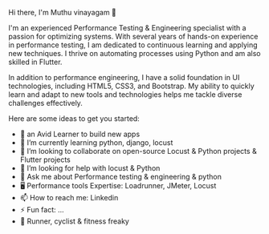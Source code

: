 Hi there, I'm Muthu vinayagam 👋


I'm an experienced Performance Testing & Engineering specialist with a passion for optimizing systems. With several years of hands-on experience in performance testing, I am dedicated to continuous learning and applying new techniques. I thrive on automating processes using Python and am also skilled in Flutter.

In addition to performance engineering, I have a solid foundation in UI technologies, including HTML5, CSS3, and Bootstrap. My ability to quickly learn and adapt to new tools and technologies helps me tackle diverse challenges effectively.

Here are some ideas to get you started:

- 🔭 an Avid Learner to build new apps  
- 🌱 I’m currently learning python, django, locust
- 👯 I’m looking to collaborate on open-source Locust & Python projects & Flutter projects
- 🤔 I’m looking for help with locust & Python
- 💬 Ask me about Performance testing & engineering & python
- 🖥️ Performance tools Expertise: Loadrunner, JMeter, Locust
- 📫 How to reach me: Linkedin
- ⚡  Fun fact: ...
- 🏃 Runner, cyclist & fitness freaky

